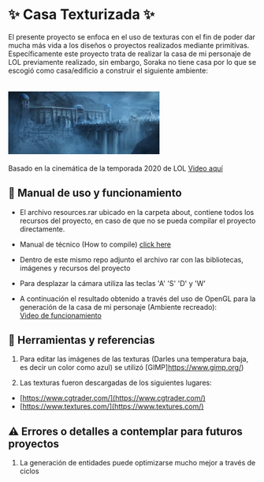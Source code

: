 # ✨ Casa Texturizada  ✨

El presente proyecto se enfoca en el uso de texturas con el fin de poder dar mucha más vida a los diseños o proyectos realizados mediante primitivas. Específicamente este proyecto trata de realizar la casa de mi personaje de LOL previamente realizado, sin embargo, Soraka no tiene casa por lo que se escogió como casa/edificio a construir el siguiente ambiente: <br><br><br>
<img src="https://github.com/aMurryFly/casa_texturizada_openGL/blob/main/about/img/general.PNG" alt="img" style="zoom:30%;" />
<br><br>
Basado en la cinemática de la temporada 2020 de LOL [Video aquí](https://youtu.be/aR-KAldshAE)  

## 🚀 Manual de uso y funcionamiento
- El archivo resources.rar ubicado en la carpeta about, contiene todos los recursos del proyecto, en caso de que no se pueda compilar el proyecto directamente.

- Manual de técnico (How to compile) [click here](https://github.com/aMurryFly/casa_texturizada_openGL/blob/main/about/How%20to%20compile%20(Manual%20T%C3%A9cnico).pdf)

- Dentro de este mismo repo adjunto el archivo rar con las bibliotecas, imágenes y  recursos del proyecto 

- Para desplazar la cámara utiliza las teclas 'A' 'S' 'D' y 'W' 

- A continuación el resultado obtenido a través del uso de OpenGL para la generación de la casa de mi personaje (Ambiente recreado):<br>
[Video de funcionamiento](https://youtu.be/bRYmRxO-Hb4)

## 🤔 Herramientas y referencias 

1. Para editar las imágenes de las texturas (Darles una temperatura baja, es decir un color como azul) se utilizó [GIMP]https://www.gimp.org/)

2. Las texturas fueron descargadas de los siguientes lugares:

  - [https://www.cgtrader.com/](https://www.cgtrader.com/)
  - [https://www.textures.com/](https://www.textures.com/) 
  
  
## ⚠ Errores o detalles a contemplar para futuros proyectos

1. La generación de entidades puede optimizarse mucho mejor a través de ciclos
